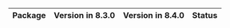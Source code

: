 <!-- markdown-link-check-disable -->

| Package   | Version in 8.3.0   | Version in 8.4.0   | Status   |
|-----------|--------------------|--------------------|----------|
